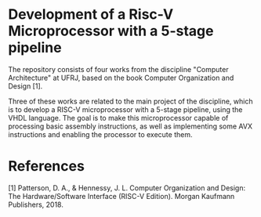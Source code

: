 # Development of a Risc-V Microprocessor with a 5-stage pipeline

The repository consists of four works from the discipline "Computer Architecture" at UFRJ, based on the book Computer Organization and Design [1].

Three of these works are related to the main project of the discipline, which is to develop a RISC-V microprocessor with a 5-stage pipeline, using the VHDL language.
The goal is to make this microprocessor capable of processing basic assembly instructions, as well as implementing some AVX instructions and enabling the processor to execute them.


# References
[1] Patterson, D. A., & Hennessy, J. L. Computer Organization and Design: The Hardware/Software Interface (RISC-V Edition). Morgan Kaufmann Publishers, 2018.
